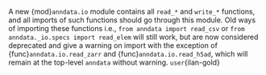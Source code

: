 A new {mod}`anndata.io` module contains all `read_*` and `write_*` functions, and all imports of such functions should go through this module.
Old ways of importing these functions i.e., `from anndata import read_csv` or `from anndata._io.specs import read_elem` will still work, but are now considered deprecated and give a warning on import with the exception of {func}`anndata.io.read_zarr` and {func}`anndata.io.read_h5ad`, which will remain at the top-level `anndata` without warning.  `user`{ilan-gold}
